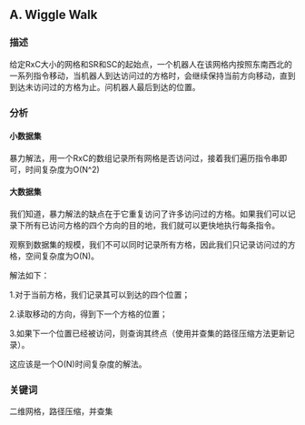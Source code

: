 ﻿## A. Wiggle Walk

### 描述

给定RxC大小的网格和SR和SC的起始点，一个机器人在该网格内按照东南西北的一系列指令移动，当机器人到达访问过的方格时，会继续保持当前方向移动，直到到达未访问过的方格为止。问机器人最后到达的位置。


### 分析

#### 小数据集

暴力解法，用一个RxC的数组记录所有网格是否访问过，接着我们遍历指令串即可，时间复杂度为O(N^2)

#### 大数据集

我们知道，暴力解法的缺点在于它重复访问了许多访问过的方格。如果我们可以记录下所有已访问方格的四个方向的目的地，我们就可以更快地执行每条指令。

观察到数据集的规模，我们不可以同时记录所有方格，因此我们只记录访问过的方格，空间复杂度为O(N)。

解法如下：

1.对于当前方格，我们记录其可以到达的四个位置；

2.读取移动的方向，得到下一个方格的位置；

3.如果下一个位置已经被访问，则查询其终点（使用并查集的路径压缩方法更新记录）。

这应该是一个O(N)时间复杂度的解法。


### 关键词

二维网格，路径压缩，并查集

